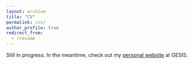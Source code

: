 ```yaml
---
layout: archive
title: "CV"
permalink: /cv/
author_profile: true
redirect_from:
  - /resume
---
```


Still in progress.
In the meantime, check out my [personal website](https://www.gesis.org/en/institute/staff/person/Theresa.Nutz) at GESIS.